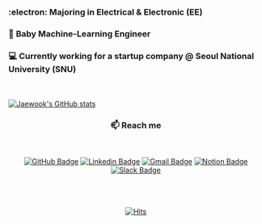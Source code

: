 <!-- ![header](https://capsule-render.vercel.app/api?type=waving&color=gradient&height=200&section=header&reversal=true&animation=fadeIn&text=JaeWook%20Lee&fontSize=70&fontAlignY=30&fontAlign=28&desc=ML%20engineer&descSize=25&descAlign=63&descAlignY=35&rotate=-0.4) -->

### :electron: **Majoring in Electrical & Electronic (EE)**
### :baby: **Baby Machine-Learning Engineer**   
### :computer: **Currently working for a startup company @ Seoul National University (SNU)**</br>

<!-- <h3 align="center"><b>🛠 Dev stack</b></h3></br>
<p align="center">
<img src="https://img.shields.io/badge/Python-3766AB?style=flat&logo=Python&logoColor=white"></a> &nbsp 
<img src="https://img.shields.io/badge/MATLAB-lightgrey?style=flat&logo=MATLAB&logoColor=white"></a> &nbsp
<img src="https://img.shields.io/badge/c-00599C?style=flat&logo=c&logoColor=white"/></a> &nbsp
<img src="https://img.shields.io/badge/VSCode-4f015e?style=flat&logo=VSCode&logoColor=white"></a> &nbsp
<img src="https://img.shields.io/badge/HTML5-E34F26?style=flat&logo=HTML5&logoColor=white"/></a> &nbsp
<img src="https://img.shields.io/badge/CSS3-green?style=flat&logo=CSS3&logoColor=white"/></a> &nbsp
<img src="https://img.shields.io/badge/JavaScript-F7DF1E?style=flat&logo=JavaScript&logoColor=white"/></a> &nbsp
<img src="https://img.shields.io/badge/MongoDB-47A248?style=flat&logo=MongoDB&logoColor=white"/></a> </p> -->

</br></br>[![Jaewook's GitHub stats](https://github-readme-stats.vercel.app/api?username=jaewook94&hide=prs,issues&count_private=true&show_icons=true&theme=dark)](https://github.com/jaewook94/github-readme-stats)

<!-- 이런식으로 Repository를 노출 -->
<!-- [![Readme Card](https://github-readme-stats.vercel.app/api/pin/?username=jaewook94&repo=data-crawling-project&theme=dark)](https://github.com/jaewook94/data-crawling-project) --> 

<h3 align="center"><b>📫 Reach me </b></h3></br>
<div align=center>

[![GitHub Badge](http://img.shields.io/badge/GitHub-141414?style=flat&logo=Github&logoColor=white&link=https://github.com/jaewook94/)](https://github.com/jaewook94/)
[![Linkedin Badge](https://img.shields.io/badge/LinkedIn-blue?style=flat&logo=Linkedin&logoColor=white&link=https://www.linkedin.com/in/jaewooklee/)](https://www.linkedin.com/in/jaewooklee/)
[![Gmail Badge](https://img.shields.io/badge/Gmail-d14836?style=flat&logo=Gmail&logoColor=white&link=mailto:wodnr079@gmail.com)](mailto:wodnr079@gmail.com)
[![Notion Badge](https://img.shields.io/badge/Notion-orange?style=flat&logo=Notion&logoColor=white&link=https://www.notion.so/jaewooklee/)](https://www.notion.so/jaewooklee/)
[![Slack Badge](https://img.shields.io/badge/Slack-3c0147?style=flat&logo=Slack&logoColor=white&link=mailto:jaewook.lee@coxwave.com)](mailto:jaewook.lee@coxwave.com) </br></br>

</br></br>[![Hits](https://hits.seeyoufarm.com/api/count/incr/badge.svg?url=https%3A%2F%2Fgithub.com%2Fjaewook94&count_bg=%23EDF5E7&title_bg=%23555555&icon=&icon_color=%23E7E7E7&title=hits&edge_flat=false)](https://hits.seeyoufarm.com)
  
 </div>
